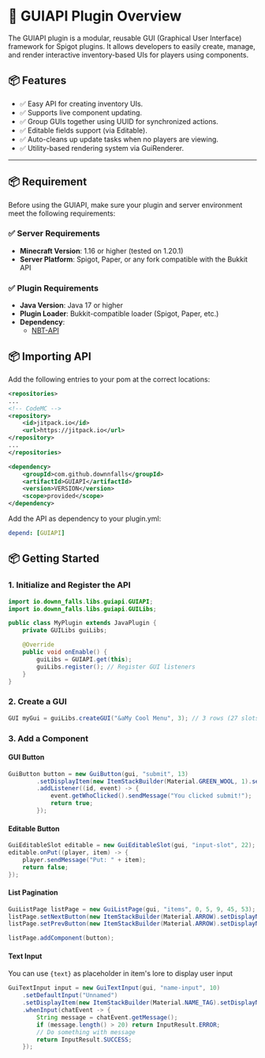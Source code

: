 # 🧩 GUIAPI Plugin Overview
The GUIAPI plugin is a modular, reusable GUI (Graphical User Interface) framework for Spigot plugins. It allows developers to easily create, manage, and render interactive inventory-based UIs for players using components.

## 📦 Features
- ✅ Easy API for creating inventory UIs.
- ✅ Supports live component updating.
- ✅ Group GUIs together using UUID for synchronized actions.
- ✅ Editable fields support (via Editable). 
- ✅ Auto-cleans up update tasks when no players are viewing. 
- ✅ Utility-based rendering system via GuiRenderer.

---

## 📦 Requirement
Before using the GUIAPI, make sure your plugin and server environment meet the following requirements:

### ✅ Server Requirements

- **Minecraft Version**: 1.16 or higher (tested on 1.20.1)
- **Server Platform**: Spigot, Paper, or any fork compatible with the Bukkit API

### ✅ Plugin Requirements

- **Java Version**: Java 17 or higher
- **Plugin Loader**: Bukkit-compatible loader (Spigot, Paper, etc.)
- **Dependency**: 
  - [NBT-API](https://github.com/tr7zw/Item-NBT-API)

## 📦 Importing API

Add the following entries to your pom at the correct locations:

```xml
<repositories>
...
<!-- CodeMC -->
<repository>
    <id>jitpack.io</id>
    <url>https://jitpack.io</url>
</repository>
...
</repositories>
```
```xml
<dependency>
    <groupId>com.github.downnfalls</groupId>
    <artifactId>GUIAPI</artifactId>
    <version>VERSION</version>
    <scope>provided</scope>
</dependency>
```
Add the API as dependency to your plugin.yml:
```yml
depend: [GUIAPI]
```

## 📦 Getting Started

### 1. Initialize and Register the API

```java
import io.downn_falls.libs.guiapi.GUIAPI;
import io.downn_falls.libs.guiapi.GUILibs;

public class MyPlugin extends JavaPlugin {
    private GUILibs guiLibs;

    @Override
    public void onEnable() {
        guiLibs = GUIAPI.get(this);
        guiLibs.register(); // Register GUI listeners
    }
}
```

### 2. Create a GUI
```java
GUI myGui = guiLibs.createGUI("&aMy Cool Menu", 3); // 3 rows (27 slots)
```

### 3. Add a Component
#### GUI Button
```java
GuiButton button = new GuiButton(gui, "submit", 13)
        .setDisplayItem(new ItemStackBuilder(Material.GREEN_WOOL, 1).setDisplayName("Submit").build())
        .addListener((id, event) -> {
            event.getWhoClicked().sendMessage("You clicked submit!");
            return true;
        });
```
#### Editable Button
```java
GuiEditableSlot editable = new GuiEditableSlot(gui, "input-slot", 22);
editable.onPut((player, item) -> {
    player.sendMessage("Put: " + item);
    return false;
});
```
#### List Pagination
```java
GuiListPage listPage = new GuiListPage(gui, "items", 0, 5, 9, 45, 53);
listPage.setNextButton(new ItemStackBuilder(Material.ARROW).setDisplayName("Next").build());
listPage.setPrevButton(new ItemStackBuilder(Material.ARROW).setDisplayName("Previous").build());

listPage.addComponent(button);
```
#### Text Input
You can use `{text}` as placeholder in item's lore to display user input
```java
GuiTextInput input = new GuiTextInput(gui, "name-input", 10)
    .setDefaultInput("Unnamed")
    .setDisplayItem(new ItemStackBuilder(Material.NAME_TAG).setDisplayName("Edit Name").build())
    .whenInput(chatEvent -> {
        String message = chatEvent.getMessage();
        if (message.length() > 20) return InputResult.ERROR;
        // Do something with message
        return InputResult.SUCCESS;
    });
```